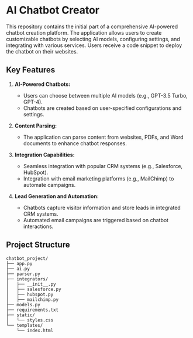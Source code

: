 # AI Chatbot Creator

This repository contains the initial part of a comprehensive AI-powered chatbot creation platform. The application allows users to create customizable chatbots by selecting AI models, configuring settings, and integrating with various services. Users receive a code snippet to deploy the chatbot on their websites.

## Key Features

1. **AI-Powered Chatbots:**
   - Users can choose between multiple AI models (e.g., GPT-3.5 Turbo, GPT-4).
   - Chatbots are created based on user-specified configurations and settings.

2. **Content Parsing:**
   - The application can parse content from websites, PDFs, and Word documents to enhance chatbot responses.

3. **Integration Capabilities:**
   - Seamless integration with popular CRM systems (e.g., Salesforce, HubSpot).
   - Integration with email marketing platforms (e.g., MailChimp) to automate campaigns.

4. **Lead Generation and Automation:**
   - Chatbots capture visitor information and store leads in integrated CRM systems.
   - Automated email campaigns are triggered based on chatbot interactions.

## Project Structure

```plaintext
chatbot_project/
├── app.py
├── ai.py
├── parser.py
├── integrators/
│   ├── __init__.py
│   ├── salesforce.py
│   ├── hubspot.py
│   ├── mailchimp.py
├── models.py
├── requirements.txt
├── static/
│   └── styles.css
└── templates/
    └── index.html
